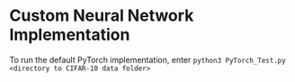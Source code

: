 # Custom Neural Network Implementation
To run the default PyTorch implementation, enter ``python3 PyTorch_Test.py <directory to CIFAR-10 data folder>``
